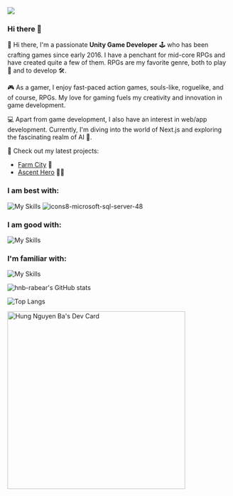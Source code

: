 ![](https://komarev.com/ghpvc/?username=nbhung100914&color=blueviolet&style=flat-square)

### Hi there 👋

👋 Hi there, I'm a passionate **Unity Game Developer** 🕹️ who has been crafting games since early 2016. I have a penchant for mid-core RPGs and have created quite a few of them. RPGs are my favorite genre, both to play 🎲 and to develop 🛠️.

🎮 As a gamer, I enjoy fast-paced action games, souls-like, roguelike, and of course, RPGs. My love for gaming fuels my creativity and innovation in game development.

💻 Apart from game development, I also have an interest in web/app development. Currently, I'm diving into the world of Next.js and exploring the fascinating realm of AI 🤖.

🔭 Check out my latest projects:
- [Farm City](https://play.google.com/store/apps/details?id=com.citybay.farming.citybuilding) 🏡
- [Ascent Hero](https://play.google.com/store/apps/details?id=com.zenstone.ascenthero) 🦸‍♂️

### I am best with:
![My Skills](https://skillicons.dev/icons?i=unity,cs,mysql&theme=dark)
![icons8-microsoft-sql-server-48](https://github.com/hnb-rabear/hnb-rabear/assets/9100041/600f0b05-c1c8-4c97-945a-ff8e7dfe21f8)

### I am good with:
![My Skills](https://skillicons.dev/icons?i=js,nodejs,ts,mongodb&theme=dark)

### I'm familiar with:
![My Skills](https://skillicons.dev/icons?i=php,react,nextjs,tailwind,prisma,redis&theme=dark)

![hnb-rabear's GitHub stats](https://github-readme-stats.vercel.app/api?username=hnb-rabear&show_icons=true&theme=transparent)

![Top Langs](https://github-readme-stats.vercel.app/api/top-langs/?username=hnb-rabear&layout=compact)

<a href="https://app.daily.dev/rabear"><img src="https://api.daily.dev/devcards/e6f60615faf34caea03c1ad9f8f99419.png?r=qm1" width="400" alt="Hung Nguyen Ba's Dev Card"/></a>
